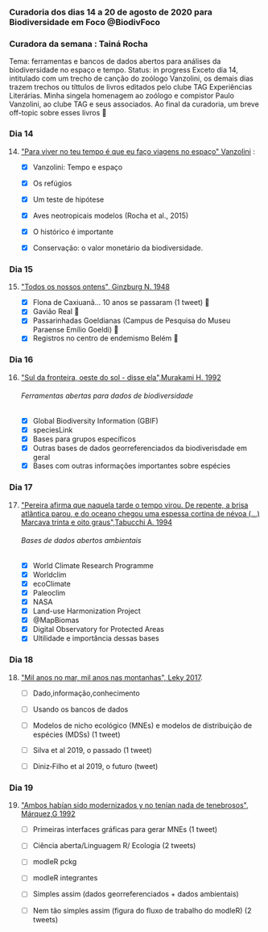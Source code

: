 ### Curadoria dos dias 14 a 20 de agosto de 2020 para Biodiversidade em Foco @BiodivFoco
### Curadora da semana : Tainá Rocha
Tema: ferramentas e bancos de dados abertos para análises da biodiversidade no espaço e tempo. 
Status: in progress
Exceto dia 14, intitulado com um trecho de canção do zoólogo Vanzolini, os demais dias trazem trechos ou títtulos de livros editados pelo clube TAG Experiências Literárias. Minha singela homenagem ao zoólogo e compistor Paulo Vanzolini, ao clube TAG e seus associados. Ao final da curadoria, um breve off-topic sobre esses livros :rose:

### Dia 14
14. ["Para viver no teu tempo é que eu faço viagens no espaço" Vanzolini]( https://github.com/Tai-Rocha/Curadoria_Biodiversidade_em_Foco/blob/master/Dia_14/Dia_14.md) :
    
      
   
    - [x] Vanzolini: Tempo e espaço  
    - [x] Os refúgios
    - [x] Um teste de hipótese
    - [x] Aves neotropicais modelos (Rocha et al., 2015)
    - [x] O histórico é importante 
    - [x] Conservação: o valor monetário da biodiversidade.
    

### Dia 15    
15. ["Todos os nossos ontens", Ginzburg N. 1948](https://github.com/Tai-Rocha/Curadoria_Biodiversidade_em_Foco/blob/master/Dia_15/Dia_15.md)

    
      
    - [X] Flona de Caxiuanã... 10 anos se passaram (1 tweet) :green_heart:
    - [X] Gavião Real :green_heart:
    - [X] Passarinhadas Goeldianas (Campus de Pesquisa do Museu Paraense Emílio Goeldi) :green_heart:
    - [X] Registros no centro de endemismo Belém :green_heart:
    
### Dia 16    
16. ["Sul da fronteira, oeste do sol - disse ela",Murakami H. 1992](https://github.com/Tai-Rocha/Curadoria_Biodiversidade_em_Foco/blob/master/Dia_16/Dia_16.md) 

    

     ###### Ferramentas abertas para dados de biodiversidade
     
     
    - [X] Global Biodiversity Information (GBIF)          
    - [X] speciesLink
    - [X] Bases para grupos específicos
    - [X] Outras bases de dados georreferenciados da biodiverisdade em geral
    - [X] Bases com outras informações importantes sobre espécies
     
### Dia 17     
17.  ["Pereira afirma que naquela tarde o tempo virou. De repente, a brisa atlântica parou, e do oceano chegou uma espessa cortina de névoa (...) Marcava trinta e oito graus",Tabucchi A. 1994](https://github.com/Tai-Rocha/Curadoria_Biodiversidade_em_Foco.github.io/blob/master/Dia_17/Dia_17.md)

      
    

       ###### Bases de dados abertos ambientais  
        
   
     - [X] World Climate Research Programme
     - [X] Worldclim
     - [X] ecoClimate
     - [X] Paleoclim  
     - [x] NASA
     - [x] Land-use Harmonization Project
     - [x] @MapBiomas
     - [x] Digital Observatory for Protected Areas
     - [x] Ultilidade e importância dessas bases   

### Dia 18 
18. ["Mil anos no mar, mil anos nas montanhas", Leky 2017](https://github.com/Tai-Rocha/Curadoria_Biodiversidade_em_Foco.github.io/tree/master/Dia_18). 
      
    - [ ] Dado,informação,conhecimento
    - [ ] Usando os bancos de dados
  
    - [ ] Modelos de nicho ecológico (MNEs) e modelos de distribuição de espécies (MDSs) (1 tweet)  
    - [ ] Silva et al 2019, o passado (1 tweet)
    - [ ] Diniz‐Filho et al 2019, o futuro (tweet)     

### Dia 19
19. ["Ambos habían sido modernizados y no tenían nada de tenebrosos", Márquez,G 1992](https://github.com/Tai-Rocha/Curadoria_Biodiversidade_em_Foco.github.io/tree/master/Dia_19)
      
    - [ ] Primeiras interfaces gráficas para gerar MNEs (1 tweet) 
    - [ ] Ciência aberta/Linguagem R/ Ecologia (2 tweets)
    - [ ] modleR pckg
    - [ ] modleR integrantes
    - [ ] Simples assim (dados georreferenciados + dados ambientais)
    - [ ] Nem tão simples assim (figura do fluxo de trabalho do modleR) (2 tweets)
      
